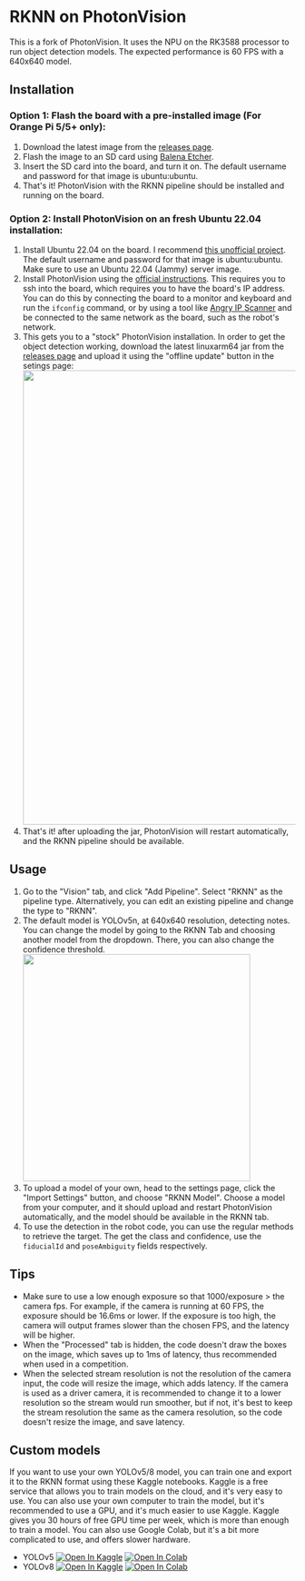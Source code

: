 # RKNN on PhotonVision
This is a fork of PhotonVision. It uses the NPU on the RK3588 processor to run object detection models.
The expected performance is 60 FPS with a 640x640 model.

## Installation
### Option 1: Flash the board with a pre-installed image (For Orange Pi 5/5+ only):
1. Download the latest image from the [releases page](https://github.com/lavirz/photonvision/releases/latest).
2. Flash the image to an SD card using [Balena Etcher](https://www.balena.io/etcher/).
3. Insert the SD card into the board, and turn it on. The default username and password for that image is ubuntu:ubuntu.
4. That's it! PhotonVision with the RKNN pipeline should be installed and running on the board.
### Option 2: Install PhotonVision on an fresh Ubuntu 22.04 installation:
1. Install Ubuntu 22.04 on the board. I recommend [this unofficial project](https://github.com/Joshua-Riek/ubuntu-rockchip/releases/latest). The default username and password for that image is ubuntu:ubuntu. Make sure to use an Ubuntu 22.04 (Jammy) server image.
2. Install PhotonVision using the [official instructions](https://docs.photonvision.org/en/latest/getting-started/installation.html). This requires you to ssh into the board, which requires you to have the board's IP address. You can do this by connecting the board to a monitor and keyboard and run the `ifconfig` command, or by using a tool like [Angry IP Scanner](https://angryip.org/) and be connected to the same network as the board, such as the robot's network.
3. This gets you to a "stock" PhotonVision installation. In order to get the object detection working, download the latest linuxarm64 jar from the [releases page](https://github.com/lavirz/photonvision/releases/latest) and upload it using the "offline update" button in the setings page:<img src="https://i.postimg.cc/50sHKZbk/pvss-offline-update.png" width="800"/>
1. That's it! after uploading the jar, PhotonVision will restart automatically, and the RKNN pipeline should be available.

## Usage
1. Go to the "Vision" tab, and click "Add Pipeline". Select "RKNN" as the pipeline type. Alternatively, you can edit an existing pipeline and change the type to "RKNN".
2. The default model is YOLOv5n, at 640x640 resolution, detecting notes. You can change the model by going to the RKNN Tab and choosing another model from the dropdown. There, you can also change the confidence threshold.<img src="https://i.postimg.cc/sXhRLLF4/pvss-rknn-tab.png" width="400"/>
3. To upload a model of your own, head to the settings page, click the "Import Settings" button, and choose "RKNN Model". Choose a model from your computer, and it should upload and restart PhotonVision automatically, and the model should be available in the RKNN tab.
4. To use the detection in the robot code, you can use the regular methods to retrieve the target. The get the class and confidence, use the `fiducialId` and `poseAmbiguity` fields respectively.

## Tips
- Make sure to use a low enough exposure so that 1000/exposure > the camera fps. For example, if the camera is running at 60 FPS, the exposure should be 16.6ms or lower. If the exposure is too high, the camera will output frames slower than the chosen FPS, and the latency will be higher.
- When the "Processed" tab is hidden, the code doesn't draw the boxes on the image, which saves up to 1ms of latency, thus recommended when used in a competition.
- When the selected stream resolution is not the resolution of the camera input, the code will resize the image, which adds latency. If the camera is used as a driver camera, it is recommended to change it to a lower resolution so the stream would run smoother, but if not, it's best to keep the stream resolution the same as the camera resolution, so the code doesn't resize the image, and save latency.

## Custom models
If you want to use your own YOLOv5/8 model, you can train one and export it to the RKNN format using these Kaggle notebooks. Kaggle is a free service that allows you to train models on the cloud, and it's very easy to use. You can also use your own computer to train the model, but it's recommended to use a GPU, and it's much easier to use Kaggle. Kaggle gives you 30 hours of free GPU time per week, which is more than enough to train a model. You can also use Google Colab, but it's a bit more complicated to use, and offers slower hardware.
- YOLOv5 <a href="https://www.kaggle.com/lavirz/yolov5-to-rknn"><img src="https://kaggle.com/static/images/open-in-kaggle.svg" alt="Open In Kaggle"></a>
<a href="https://colab.research.google.com/github/lavirz/photonvision/blob/master/devTools/yolov5-to-rknn.ipynb"><img src="https://colab.research.google.com/assets/colab-badge.svg" alt="Open In Colab"></a>
- YOLOv8 <a href="https://www.kaggle.com/lavirz/yolov8-to-rknn"><img src="https://kaggle.com/static/images/open-in-kaggle.svg" alt="Open In Kaggle"></a>
<a href="https://colab.research.google.com/github/lavirz/photonvision/blob/master/devTools/yolov8-to-rknn.ipynb"><img src="https://colab.research.google.com/assets/colab-badge.svg" alt="Open In Colab"></a>
